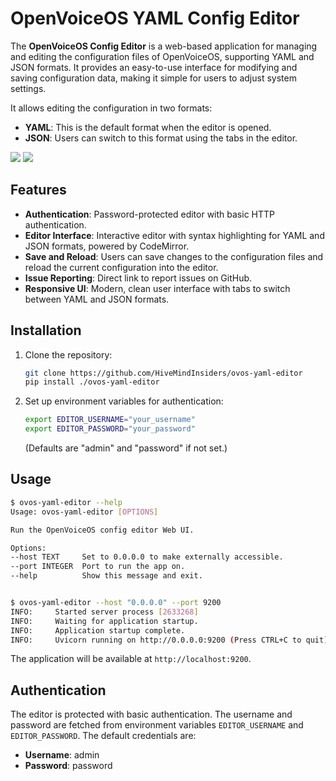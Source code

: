 # OpenVoiceOS YAML Config Editor

The **OpenVoiceOS Config Editor** is a web-based application for managing and editing the configuration files of OpenVoiceOS, supporting YAML and JSON formats. It provides an easy-to-use interface for modifying and saving configuration data, making it simple for users to adjust system settings.

It allows editing the configuration in two formats:
- **YAML**: This is the default format when the editor is opened.
- **JSON**: Users can switch to this format using the tabs in the editor.
  
![](yaml.png)
![](json.png)

## Features

- **Authentication**: Password-protected editor with basic HTTP authentication.
- **Editor Interface**: Interactive editor with syntax highlighting for YAML and JSON formats, powered by CodeMirror.
- **Save and Reload**: Users can save changes to the configuration files and reload the current configuration into the editor.
- **Issue Reporting**: Direct link to report issues on GitHub.
- **Responsive UI**: Modern, clean user interface with tabs to switch between YAML and JSON formats.

## Installation

1. Clone the repository:
   ```bash
   git clone https://github.com/HiveMindInsiders/ovos-yaml-editor
   pip install ./ovos-yaml-editor
   ```
2. Set up environment variables for authentication:
   ```bash
   export EDITOR_USERNAME="your_username"
   export EDITOR_PASSWORD="your_password"
   ```

   (Defaults are "admin" and "password" if not set.)

## Usage

   ```bash
   $ ovos-yaml-editor --help
   Usage: ovos-yaml-editor [OPTIONS]
   
   Run the OpenVoiceOS config editor Web UI.
   
   Options:
   --host TEXT     Set to 0.0.0.0 to make externally accessible.
   --port INTEGER  Port to run the app on.
   --help          Show this message and exit.
   
   
   $ ovos-yaml-editor --host "0.0.0.0" --port 9200
   INFO:     Started server process [2633268]
   INFO:     Waiting for application startup.
   INFO:     Application startup complete.
   INFO:     Uvicorn running on http://0.0.0.0:9200 (Press CTRL+C to quit)
   ```

  The application will be available at `http://localhost:9200`.


## Authentication

The editor is protected with basic authentication. The username and password are fetched from environment variables `EDITOR_USERNAME` and `EDITOR_PASSWORD`. The default credentials are:
- **Username**: admin
- **Password**: password

